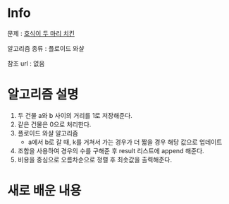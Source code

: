 # Info

문제 : [호식이 두 마리 치킨](https://www.acmicpc.net/problem/21278)

알고리즘 종류 : 플로이드 와샬

참조 url : 없음

# 알고리즘 설명

1. 두 건물 a와 b 사이의 거리를 1로 저장해준다.
2. 같은 건물은 0으로 처리한다.
3. 플로이드 와샬 알고리즘
    - a에서 b로 갈 때, k를 거쳐서 가는 경우가 더 짧을 경우 해당 값으로 업데이트
4. 조합을 사용하여 경우의 수를 구해준 후 result 리스트에 append 해준다.
5. 비용을 중심으로 오름차순으로 정렬 후 최솟값을 출력해준다.

# 새로 배운 내용
